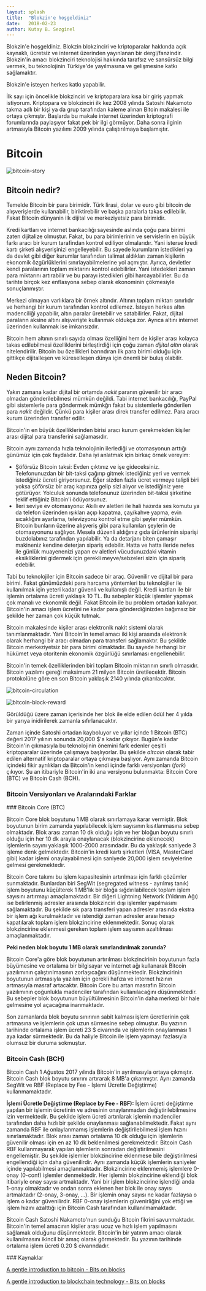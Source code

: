 ```yaml
---
layout: splash
title:  "Blokzin'e hoşgeldiniz"
date:   2018-02-23
author: Kutay B. Sezginel
---
```


Blokzin'e hoşgeldiniz. Blokzin blokzinciri ve kriptoparalar hakkında açık kaynaklı, ücretsiz ve internet üzerinden yayınlanan bir dergi/fanzindir.
Blokzin'in amacı blokzinciri teknolojisi hakkında tarafsız ve sansürsüz bilgi vermek,
bu teknolojinin Türkiye'de yayılmasına ve gelişmesine katkı sağlamaktır.

Blokzin'e isteyen herkes katkı yapabilir.

İlk sayı için öncelikle blokzinciri ve kriptoparalara kısa bir giriş yapmak istiyorum.
Kriptopara ve blokzinciri ilk kez 2008 yılında Satoshi Nakamoto takma adlı bir kişi ya da grup tarafından kaleme alınan Bitoin makalesi ile ortaya çıkmıştır.
Başlarda bu makale internet üzerinden kriptografi forumlarında paylaşıyor fakat pek bir ilgi görmüyor.
Daha sonra ilginin artmasıyla Bitcoin yazılımı 2009 yılında çalıştırılmaya başlamıştır.


Bitcoin
=======

![bitcoin-story](/assets/img/posts/what-is-bitcoin-story.jpg)

Bitcoin nedir?
--------------
Temelde Bitcoin bir para birimidir.
Türk lirasi, dolar ve euro gibi bitcoin de alışverişlerde kullanabilir, biriktirebilir ve başka paralarla takas edilebilir.
Fakat Bitcoin dünyanin ilk dijital ve merkeziyetsiz para birimidir.

Kredi kartları ve internet bankacılığı sayesinde aslında çoğu para birimi zaten dijitalize olmuştur.
Fakat, bu para birimlerinin ve servislerin en büyük
farkı aracı bir kurum tarafindan kontrol ediliyor olmalarıdır.
Yani isterse kredi kartı şirketi alışverişinizi engelleyebilir.
Bu sayede kurumların istedikleri ya da devlet gibi diğer kurumlar tarafından talimat aldıkları
zaman kişilerin ekonomik özgürlüklerini sınırlayabilmelerine yol açmıştır.
Ayrıca, devletler kendi paralarının toplam miktarını kontrol edebilirler.
Yani istedekleri zaman para miktarını artırabilir ve bu parayı
istedikleri gibi harcayabilirler.
Bu da tarihte birçok kez enflasyona sebep olarak ekonominin çökmesiyle sonuçlanmıştır.

Merkezi olmayan varlıklara bir örnek altındır.
Altının toplam miktarı sınırlıdır ve herhangi bir kurum tarafından kontrol edilemez.
İsteyen herkes altın madenciliği yapabilir, altın paralar üretebilir ve satabilirler.
Fakat, dijital paraların aksine altını alışverişte kullanmak oldukça zor.
Ayrıca altını internet üzerinden kullanmak ise imkansızdır.

Bitcoin hem altının sınırlı sayıda olması özelliğini hem de kişiler arası kolayca
takas edilebilmesi özelliklerini birleştirdiği için çoğu zaman *dijital altın*
olarak nitelendirilir.
Bitcoin bu özellikleri barındıran ilk para birimi olduğu için gittikçe dijitalleşen
ve küreselleşen dünya için önemli bir buluş olabilir.

Neden Bitcoin?
--------------

Yakın zamana kadar dijital bir ortamda *nakit* paranın güvenilir bir aracı
olmadan gönderilebilmesi mümkün değildi.
Tabi internet bankacılığı, PayPal gibi sistemlerle para
göndermek mümkğn fakat bu sistemlerle gönderilen para *nakit*
değildir. Çünkü para kişiler arası direk transfer edilmez.
Para aracı kurum üzerinden transfer edilir.

Bitcoin'in en büyük özelliklerinden birisi aracı kurum gerekmekden kişiler arası dijital para transferini sağlamasıdır.

Bitcoin aynı zamanda hızla teknolojinin ilerlediği ve otomasyonun arttığı günümüz için çok faydalıdır.
Daha iyi anlatmak için birkaç örnek vereyim:
- Şöförsüz Bitcoin taksi: Evden çıktınız ve işe gideceksiniz.
Telefonunuzdan bir bit-taksi çağırıp gitmek istediğiniz yeri
ve vermek istediğiniz ücreti giriyorsunuz.
Eğer sizden fazla ücret vermeye talipli biri yoksa şöförsüz
bir araç kapınıza gelip sizi alıyor ve istediğiniz yere götürüyor.
Yolculuk sonunda telefonunuz üzerinden bit-taksi şirketine
teklif ettiğiniz Bitcoin'i ödüyorsunuz.
- İleri seviye ev otomasyonu: Akıllı ev aletleri ile hali
hazırda ses komutu ya da telefon üzerinden ışıkları açıp
kapatma, çay/kahve yapma, evin sıcaklığını ayarlama, televizyonu kontrol etme gibi şeyler mümkün.
Bitcoin bunların üzerine alışveriş gibi para kullanılan şeylerin de otomasyonunu sağlıyor.
Mesela düzenli aldığınız gıda ürünlerinin siparişi buzdolabınız tarafından yapılabilir.
Ya da detarjanı biten çamaşır makineniz kendine deterjan
sipariş edebilir.
Hatta ve hatta ileride nefes ile günlük muayenenizi
yapan ev aletleri vücudunuzdaki vitamin eksikliklerini
gidermek için gerekli meyve/sebzeleri sizin için sipariş
edebilir.

Tabi bu teknolojiler için Bitcoin sadece bir araç.
Güvenilir ve dijital bir para birimi.
Fakat günümüzdeki para harcama yöntemleri bu teknolojiler
ile kullanılmak için yeteri kadar güvenli ve kullanışlı değil.
Kredi kartları ile bir işlemin ortalama ücreti yaklaşık 10 TL.
Bu sebepler küçük işlemler yapmak çok manalı ve ekonomik değil.
Fakat Bitcoin ile bu problem ortadan kalkıyor.
Bitcoin'in amacı işlem ücretini ne kadar para gönderdiğinizden bağımsız bir şekilde her zaman çok küçük tutmak.


Bitcoin makalesinde kişiler arası elektronik nakit sistemi olarak tanımlanmaktadır.
Yani Bitcoin'in temel amacı iki kişi arasında elektronik olarak herhangi bir aracı olmadan para transferi sağlamaktır.
Bu şekilde Bitcoin merkeziyetsiz bir para birimi olmaktadır.
Bu sayede herhangi bir hükümet veya otoritenin ekonomik özgürlüğü sınırlaması engellenebilir.

Bitcoin'in temek özelliklerinden biri toplam Bitcoin miktarının sınırlı olmasıdır.
Bitcoin yazılımı gereği maksimum 21 milyon Bitcoin üretilecektir.
Bitcoin protokolüne göre en son Bitcoin yaklaşık 2140 yılında çıkarılacaktır.

![bitcoin-circulation](/assets/img/posts/bitcoin-circulation.jpg)

![bitcoin-block-reward](/assets/img/posts/bitcoin-block-reward.jpg)

Görüldüğü üzere zaman içerisinde her blok ile elde edilen ödül her 4 yılda bir
yarıya inidirilerek zamanla sıfırlanacaktır.

Zaman içinde Satoshi ortadan kayboluyor ve yıllar içinde 1 Bitcoin (BTC)
değeri 2017 yılının sonunda 20,000 $'a kadar çıkıyor. Bugün'e kadar Bitcoin'in çıkmasıyla
bu teknolojinin önemini fark edenler çeşitli kriptoparalar üzerinde çalışmaya başlıyorlar.
Bu şekilde *altcoin* olarak tabir edilen alternatif kriptoparalar ortaya çıkmaya başlıyor.
Aynı zamanda Bitcoin içindeki fikir ayrılıkları da Bitcoin'in kendi içinde farklı versiyonları (*fork*)
çıkıyor. Şu an itibariyle Bitcoin'in iki ana versiyonu bulunmakta: Bitcoin Core (BTC) ve Bitcoin Cash (BCH).

### Bitcoin Versiyonları ve Aralarındaki Farklar

### Bitcoin Core (BTC)

Bitcoin Core blok boyutunu 1 MB olarak sınırlamaya karar vermiştir.
Blok boyutunun birim zamanda yapılabilecek işlem sayısının kısıtlanmasına sebep olmaktadır.
Blok arası zaman 10 dk olduğu için ve her bloğun boyutu sınırlı olduğu için her 10 dk
arayla onaylanacak (blokzincirine eklenecek) işlemlerin sayını yaklaşık 1000-2000 arasındadır.
Bu da yaklaşık saniyede 3 işleme denk gelmektedir.
Bitcoin'in kredi kartı şirketleri (VISA, MasterCard gibi) kadar işlemi onaylayabilmesi için
saniyede 20,000 işlem seviyelerine gelmesi gerekmektedir.

Bitcoin Core takımı bu işlem kapasitesinin artırılması için farklı çözümler sunmaktadır.
Bunlardan biri SegWit (segregated witness - ayrılmış tanık) işlem boyutunu küçülterek
1 MB'lık bir bloğa sığdırılabilecek toplam işlem sayısını artırmayı amaçlamaktadır.
Bir diğeri Lightning Network (Yıldırım Ağı) ise belirlenmiş adresler arasında blokzinciri
dışı işlemler yapılmasını sağlamaktadır. Bu şekilde sık para transferi yapan adresler arasında
ekstra bir işlem ağı kurulmaktadır ve istendiği zaman adresler arası hesap kapatılarak toplam
işlem blokzincirine eklenmektedir. Sonuç olarak blokzincirine eklenmesi gereken toplam işlem
sayısının azaltılması amaçlanmaktadır.

**Peki neden blok boyutu 1 MB olarak sınırlandırılmak zorunda?**

Bitcoin Core'a göre blok boyutunun artırılması blokzincirinin boyutunun fazla büyümesine ve ortalama
bir bilgisayar ve internet ağı kullanarak Bitcoin yazılımının çalıştırılmasının zorlaşıcağını düşünmektedir.
Blokzincirinin boyutunun artmasıyla yazılım için gerekli hafıza ve internet hızının artmasıyla masraf artacaktır.
Bitcoin Core bu artan masrafın Bitcoin yazılımının çoğunlukla madenciler tarafından kullanılacağını düşünmektedir.
Bu sebepler blok boyutunun büyültülmesinin Bitcoin'in daha merkezi bir hale gelmesine yol açacağına inanmaktadır.


Son zamanlarda blok boyutu sınırının sabit kalması işlem ücretlerinin çok artmasına ve işlemlerin çok uzun sürmesine sebep olmuştur.
Bu yazının tarihinde ortalama işlem ücreti 23 $ civarında ve işlemlerin onaylanması 1 aya kadar sürmektedir.
Bu da haliyle Bitcoin ile işlem yapmayı fazlasıyla olumsuz bir duruma sokmuştur.


### Bitcoin Cash (BCH)

Bitcoin Cash 1 Ağustos 2017 yılında Bitcoin'in ayrılmasıyla ortaya çıkmıştır.
Bitcoin Cash blok boyutu sınırını artırarak 8 MB'a çıkarmıştır.
Aynı zamanda SegWit ve RBF (Replace by Fee - İşlemi Ücretle Değiştirme) kullanmamaktadır.

**İşlemi Ücretle Değiştirme (Replace by Fee - RBF):** İşlem ücreti değiştirme yapılan bir işlemin ücretinin ve adresinin onaylanmadan değiştirilebilmesine izin vermektedir.
Bu şekilde işlem ücreti artırılarak işlemin madenciler tarafından daha hızlı bir şekilde
onaylanması sağlanabilmektedir.
Fakat aynı zamanda RBF ile onlaylanmamış işlemlerin
değiştirilebilmesi işlem hızını sınırlamaktadır.
Blok arası zaman ortalama 10 dk olduğu için işlemlerin güvenilir olması için en az 10 dk beklenilmesi gerekmektedir.
Bitcoin Cash RBF kullanmayarak yapılan işlemlerin sonradan değiştirilmesini engellemiştir.
Bu şekilde işlemler blokzincirine eklenmese bile değiştirilmesi engellendiği için
daha güvenilirdir.
Aynı zamanda küçük işlemlerin saniyeler içinde yapılabilmesi amaçlanmaktadır.
Blokzincirine eklenmemiş işlemlere 0-onay (0-conf) işlemler denmektedir.
Her işlemin blokzincirine eklendiği blok itibariyle onay sayısı artmaktadır.
Yani bir işlem blokzincirine işlendiği anda 1-onay olmaktadır ve ondan sonra eklenen
her blok ile onay sayısı artmaktadır (2-onay, 3-onay, ...).
Bir işlemin onay sayısı ne kadar fazlaysa o işlem o kadar güvenilirdir.
RBF 0-onay işlemlerin güvenirliğini yok ettiği ve işlem hızını azalttığı için Bitcoin Cash tarafından kullanılmamaktadır.

Bitcoin Cash Satoshi Nakamoto'nun sunduğu Bitcoin fikrini savunmaktadır.
Bitcoin'in temel amacının kişiler arası ucuz ve hızlı işlem yapılmasını sağlamak olduğunu düşünmektedir.
Bitcoin'in bir yatırım amacı olarak kullanılmasını ikincil bir amaç olarak görmektedir.
Bu yazının tarihinde ortalama işlem ücreti 0.20 $ civarındadır.


### Kaynaklar

[A gentle introduction to bitcoin - Bits on blocks](https://bitsonblocks.net/2015/09/01/a-gentle-introduction-to-bitcoin/)

[A gentle introduction to blockchain technology - Bits on blocks](https://bitsonblocks.net/2015/09/09/a-gentle-introduction-to-blockchain-technology/)
